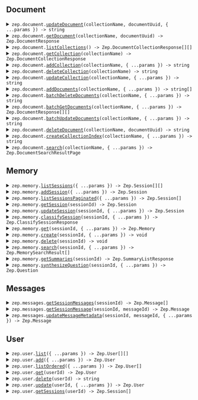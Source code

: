
## Document


<details><summary> <code>zep.document.<a href="./src/api/resources/document/client/Client.ts">updateDocument</a>(collectionName, documentUuid, { ...params }) -> string</code> </summary>

<dl>

<dd>

#### 🔌 Usage

<dl>

<dd>

<dl>

<dd>

```ts
await zep.document.updateDocument("collectionName", "documentUUID");
```

</dd>

</dl>

</dd>

</dl>

#### ⚙️ Parameters

<dl>

<dd>

<dl>

<dd>


**collectionName: `string`** — Name of the Document Collection


</dd>

</dl>

<dl>

<dd>


**documentUuid: `string`** — UUID of the Document to be updated


</dd>

</dl>

<dl>

<dd>


**request: `Zep.UpdateDocumentRequest`** 


</dd>

</dl>

<dl>

<dd>


**requestOptions: `Document.RequestOptions`** 


</dd>

</dl>

</dd>

</dl>



</dd>

</dl>
</details>


<details><summary> <code>zep.document.<a href="./src/api/resources/document/client/Client.ts">getDocument</a>(collectionName, documentUuid) -> Zep.DocumentResponse</code> </summary>

<dl>

<dd>

#### 📝 Description

<dl>

<dd>

<dl>

<dd>

Returns specified Document from a DocumentCollection.

</dd>

</dl>

</dd>

</dl>

#### 🔌 Usage

<dl>

<dd>

<dl>

<dd>

```ts
await zep.document.getDocument("collectionName", "documentUUID");
```

</dd>

</dl>

</dd>

</dl>

#### ⚙️ Parameters

<dl>

<dd>

<dl>

<dd>


**collectionName: `string`** — Name of the Document Collection


</dd>

</dl>

<dl>

<dd>


**documentUuid: `string`** — UUID of the Document to be updated


</dd>

</dl>

<dl>

<dd>


**requestOptions: `Document.RequestOptions`** 


</dd>

</dl>

</dd>

</dl>



</dd>

</dl>
</details>


<details><summary> <code>zep.document.<a href="./src/api/resources/document/client/Client.ts">listCollections</a>() -> Zep.DocumentCollectionResponse[][]</code> </summary>

<dl>

<dd>

#### 📝 Description

<dl>

<dd>

<dl>

<dd>

Returns a list of all DocumentCollections.

</dd>

</dl>

</dd>

</dl>

#### 🔌 Usage

<dl>

<dd>

<dl>

<dd>

```ts
await zep.document.listCollections();
```

</dd>

</dl>

</dd>

</dl>

#### ⚙️ Parameters

<dl>

<dd>

<dl>

<dd>


**requestOptions: `Document.RequestOptions`** 


</dd>

</dl>

</dd>

</dl>



</dd>

</dl>
</details>


<details><summary> <code>zep.document.<a href="./src/api/resources/document/client/Client.ts">getCollection</a>(collectionName) -> Zep.DocumentCollectionResponse</code> </summary>

<dl>

<dd>

#### 📝 Description

<dl>

<dd>

<dl>

<dd>

Returns a DocumentCollection if it exists.

</dd>

</dl>

</dd>

</dl>

#### 🔌 Usage

<dl>

<dd>

<dl>

<dd>

```ts
await zep.document.getCollection("collectionName");
```

</dd>

</dl>

</dd>

</dl>

#### ⚙️ Parameters

<dl>

<dd>

<dl>

<dd>


**collectionName: `string`** — Name of the Document Collection


</dd>

</dl>

<dl>

<dd>


**requestOptions: `Document.RequestOptions`** 


</dd>

</dl>

</dd>

</dl>



</dd>

</dl>
</details>


<details><summary> <code>zep.document.<a href="./src/api/resources/document/client/Client.ts">addCollection</a>(collectionName, { ...params }) -> string</code> </summary>

<dl>

<dd>

#### 📝 Description

<dl>

<dd>

<dl>

<dd>

If a collection with the same name already exists, an error will be returned.

</dd>

</dl>

</dd>

</dl>

#### 🔌 Usage

<dl>

<dd>

<dl>

<dd>

```ts
await zep.document.addCollection("collectionName", {
    embeddingDimensions: 1,
    isAutoEmbedded: true,
    name: "name"
});
```

</dd>

</dl>

</dd>

</dl>

#### ⚙️ Parameters

<dl>

<dd>

<dl>

<dd>


**collectionName: `string`** — Name of the Document Collection


</dd>

</dl>

<dl>

<dd>


**request: `Zep.CreateDocumentCollectionRequest`** 


</dd>

</dl>

<dl>

<dd>


**requestOptions: `Document.RequestOptions`** 


</dd>

</dl>

</dd>

</dl>



</dd>

</dl>
</details>


<details><summary> <code>zep.document.<a href="./src/api/resources/document/client/Client.ts">deleteCollection</a>(collectionName) -> string</code> </summary>

<dl>

<dd>

#### 📝 Description

<dl>

<dd>

<dl>

<dd>

If a collection with the same name already exists, it will be overwritten.

</dd>

</dl>

</dd>

</dl>

#### 🔌 Usage

<dl>

<dd>

<dl>

<dd>

```ts
await zep.document.deleteCollection("collectionName");
```

</dd>

</dl>

</dd>

</dl>

#### ⚙️ Parameters

<dl>

<dd>

<dl>

<dd>


**collectionName: `string`** — Name of the Document Collection


</dd>

</dl>

<dl>

<dd>


**requestOptions: `Document.RequestOptions`** 


</dd>

</dl>

</dd>

</dl>



</dd>

</dl>
</details>


<details><summary> <code>zep.document.<a href="./src/api/resources/document/client/Client.ts">updateCollection</a>(collectionName, { ...params }) -> string</code> </summary>

<dl>

<dd>

#### 🔌 Usage

<dl>

<dd>

<dl>

<dd>

```ts
await zep.document.updateCollection("collectionName");
```

</dd>

</dl>

</dd>

</dl>

#### ⚙️ Parameters

<dl>

<dd>

<dl>

<dd>


**collectionName: `string`** — Name of the Document Collection


</dd>

</dl>

<dl>

<dd>


**request: `Zep.UpdateDocumentCollectionRequest`** 


</dd>

</dl>

<dl>

<dd>


**requestOptions: `Document.RequestOptions`** 


</dd>

</dl>

</dd>

</dl>



</dd>

</dl>
</details>


<details><summary> <code>zep.document.<a href="./src/api/resources/document/client/Client.ts">addDocuments</a>(collectionName, { ...params }) -> string[]</code> </summary>

<dl>

<dd>

#### 📝 Description

<dl>

<dd>

<dl>

<dd>

Creates Documents in a specified DocumentCollection and returns their UUIDs.

</dd>

</dl>

</dd>

</dl>

#### 🔌 Usage

<dl>

<dd>

<dl>

<dd>

```ts
await zep.document.addDocuments("collectionName", [{}]);
```

</dd>

</dl>

</dd>

</dl>

#### ⚙️ Parameters

<dl>

<dd>

<dl>

<dd>


**collectionName: `string`** — Name of the Document Collection


</dd>

</dl>

<dl>

<dd>


**request: `Zep.CreateDocumentRequest[]`** 


</dd>

</dl>

<dl>

<dd>


**requestOptions: `Document.RequestOptions`** 


</dd>

</dl>

</dd>

</dl>



</dd>

</dl>
</details>


<details><summary> <code>zep.document.<a href="./src/api/resources/document/client/Client.ts">batchDeleteDocuments</a>(collectionName, { ...params }) -> string</code> </summary>

<dl>

<dd>

#### 📝 Description

<dl>

<dd>

<dl>

<dd>

Deletes specified Documents from a DocumentCollection.

</dd>

</dl>

</dd>

</dl>

#### 🔌 Usage

<dl>

<dd>

<dl>

<dd>

```ts
await zep.document.batchDeleteDocuments("collectionName", ["string"]);
```

</dd>

</dl>

</dd>

</dl>

#### ⚙️ Parameters

<dl>

<dd>

<dl>

<dd>


**collectionName: `string`** — Name of the Document Collection


</dd>

</dl>

<dl>

<dd>


**request: `string[]`** 


</dd>

</dl>

<dl>

<dd>


**requestOptions: `Document.RequestOptions`** 


</dd>

</dl>

</dd>

</dl>



</dd>

</dl>
</details>


<details><summary> <code>zep.document.<a href="./src/api/resources/document/client/Client.ts">batchGetDocuments</a>(collectionName, { ...params }) -> Zep.DocumentResponse[][]</code> </summary>

<dl>

<dd>

#### 📝 Description

<dl>

<dd>

<dl>

<dd>

Returns Documents from a DocumentCollection specified by UUID or ID.

</dd>

</dl>

</dd>

</dl>

#### 🔌 Usage

<dl>

<dd>

<dl>

<dd>

```ts
await zep.document.batchGetDocuments("collectionName");
```

</dd>

</dl>

</dd>

</dl>

#### ⚙️ Parameters

<dl>

<dd>

<dl>

<dd>


**collectionName: `string`** — Name of the Document Collection


</dd>

</dl>

<dl>

<dd>


**request: `Zep.GetDocumentListRequest`** 


</dd>

</dl>

<dl>

<dd>


**requestOptions: `Document.RequestOptions`** 


</dd>

</dl>

</dd>

</dl>



</dd>

</dl>
</details>


<details><summary> <code>zep.document.<a href="./src/api/resources/document/client/Client.ts">batchUpdateDocuments</a>(collectionName, { ...params }) -> string</code> </summary>

<dl>

<dd>

#### 📝 Description

<dl>

<dd>

<dl>

<dd>

Updates Documents in a specified DocumentCollection.

</dd>

</dl>

</dd>

</dl>

#### 🔌 Usage

<dl>

<dd>

<dl>

<dd>

```ts
await zep.document.batchUpdateDocuments("collectionName", [{
        uuid: "uuid"
    }]);
```

</dd>

</dl>

</dd>

</dl>

#### ⚙️ Parameters

<dl>

<dd>

<dl>

<dd>


**collectionName: `string`** — Name of the Document Collection


</dd>

</dl>

<dl>

<dd>


**request: `Zep.UpdateDocumentListRequest[]`** 


</dd>

</dl>

<dl>

<dd>


**requestOptions: `Document.RequestOptions`** 


</dd>

</dl>

</dd>

</dl>



</dd>

</dl>
</details>


<details><summary> <code>zep.document.<a href="./src/api/resources/document/client/Client.ts">deleteDocument</a>(collectionName, documentUuid) -> string</code> </summary>

<dl>

<dd>

#### 📝 Description

<dl>

<dd>

<dl>

<dd>

Delete specified Document from a DocumentCollection.

</dd>

</dl>

</dd>

</dl>

#### 🔌 Usage

<dl>

<dd>

<dl>

<dd>

```ts
await zep.document.deleteDocument("collectionName", "documentUUID");
```

</dd>

</dl>

</dd>

</dl>

#### ⚙️ Parameters

<dl>

<dd>

<dl>

<dd>


**collectionName: `string`** — Name of the Document Collection


</dd>

</dl>

<dl>

<dd>


**documentUuid: `string`** — UUID of the Document to be deleted


</dd>

</dl>

<dl>

<dd>


**requestOptions: `Document.RequestOptions`** 


</dd>

</dl>

</dd>

</dl>



</dd>

</dl>
</details>


<details><summary> <code>zep.document.<a href="./src/api/resources/document/client/Client.ts">createCollectionIndex</a>(collectionName, { ...params }) -> string</code> </summary>

<dl>

<dd>

#### 📝 Description

<dl>

<dd>

<dl>

<dd>

Creates an index for the specified DocumentCollection to improve query performance.

</dd>

</dl>

</dd>

</dl>

#### 🔌 Usage

<dl>

<dd>

<dl>

<dd>

```ts
await zep.document.createCollectionIndex("collectionName");
```

</dd>

</dl>

</dd>

</dl>

#### ⚙️ Parameters

<dl>

<dd>

<dl>

<dd>


**collectionName: `string`** — Name of the Document Collection


</dd>

</dl>

<dl>

<dd>


**request: `Zep.DocumentCreateCollectionIndexRequest`** 


</dd>

</dl>

<dl>

<dd>


**requestOptions: `Document.RequestOptions`** 


</dd>

</dl>

</dd>

</dl>



</dd>

</dl>
</details>


<details><summary> <code>zep.document.<a href="./src/api/resources/document/client/Client.ts">search</a>(collectionName, { ...params }) -> Zep.DocumentSearchResultPage</code> </summary>

<dl>

<dd>

#### 📝 Description

<dl>

<dd>

<dl>

<dd>

Searches Documents in a DocumentCollection based on provided search criteria.

</dd>

</dl>

</dd>

</dl>

#### 🔌 Usage

<dl>

<dd>

<dl>

<dd>

```ts
await zep.document.search("collectionName");
```

</dd>

</dl>

</dd>

</dl>

#### ⚙️ Parameters

<dl>

<dd>

<dl>

<dd>


**collectionName: `string`** — Name of the Document Collection


</dd>

</dl>

<dl>

<dd>


**request: `Zep.DocumentSearchPayload`** 


</dd>

</dl>

<dl>

<dd>


**requestOptions: `Document.RequestOptions`** 


</dd>

</dl>

</dd>

</dl>



</dd>

</dl>
</details>




## Memory


<details><summary> <code>zep.memory.<a href="./src/api/resources/memory/client/Client.ts">listSessions</a>({ ...params }) -> Zep.Session[][]</code> </summary>

<dl>

<dd>

#### 📝 Description

<dl>

<dd>

<dl>

<dd>

get all sessions with optional limit and cursor for pagination

</dd>

</dl>

</dd>

</dl>

#### 🔌 Usage

<dl>

<dd>

<dl>

<dd>

```ts
await zep.memory.listSessions();
```

</dd>

</dl>

</dd>

</dl>

#### ⚙️ Parameters

<dl>

<dd>

<dl>

<dd>


**request: `Zep.MemoryListSessionsRequest`** 


</dd>

</dl>

<dl>

<dd>


**requestOptions: `Memory.RequestOptions`** 


</dd>

</dl>

</dd>

</dl>



</dd>

</dl>
</details>


<details><summary> <code>zep.memory.<a href="./src/api/resources/memory/client/Client.ts">addSession</a>({ ...params }) -> Zep.Session</code> </summary>

<dl>

<dd>

#### 📝 Description

<dl>

<dd>

<dl>

<dd>

add session by id

</dd>

</dl>

</dd>

</dl>

#### 🔌 Usage

<dl>

<dd>

<dl>

<dd>

```ts
await zep.memory.addSession();
```

</dd>

</dl>

</dd>

</dl>

#### ⚙️ Parameters

<dl>

<dd>

<dl>

<dd>


**request: `Zep.CreateSessionRequest`** 


</dd>

</dl>

<dl>

<dd>


**requestOptions: `Memory.RequestOptions`** 


</dd>

</dl>

</dd>

</dl>



</dd>

</dl>
</details>


<details><summary> <code>zep.memory.<a href="./src/api/resources/memory/client/Client.ts">listSessionsPaginated</a>({ ...params }) -> Zep.Session[]</code> </summary>

<dl>

<dd>

#### 📝 Description

<dl>

<dd>

<dl>

<dd>

Get all sessions with optional limit and cursor for pagination.

</dd>

</dl>

</dd>

</dl>

#### 🔌 Usage

<dl>

<dd>

<dl>

<dd>

```ts
await zep.memory.listSessionsPaginated();
```

</dd>

</dl>

</dd>

</dl>

#### ⚙️ Parameters

<dl>

<dd>

<dl>

<dd>


**request: `Zep.MemoryListSessionsPaginatedRequest`** 


</dd>

</dl>

<dl>

<dd>


**requestOptions: `Memory.RequestOptions`** 


</dd>

</dl>

</dd>

</dl>



</dd>

</dl>
</details>


<details><summary> <code>zep.memory.<a href="./src/api/resources/memory/client/Client.ts">getSession</a>(sessionId) -> Zep.Session</code> </summary>

<dl>

<dd>

#### 📝 Description

<dl>

<dd>

<dl>

<dd>

get session by id

</dd>

</dl>

</dd>

</dl>

#### 🔌 Usage

<dl>

<dd>

<dl>

<dd>

```ts
await zep.memory.getSession("sessionId");
```

</dd>

</dl>

</dd>

</dl>

#### ⚙️ Parameters

<dl>

<dd>

<dl>

<dd>


**sessionId: `string`** — Session ID


</dd>

</dl>

<dl>

<dd>


**requestOptions: `Memory.RequestOptions`** 


</dd>

</dl>

</dd>

</dl>



</dd>

</dl>
</details>


<details><summary> <code>zep.memory.<a href="./src/api/resources/memory/client/Client.ts">updateSession</a>(sessionId, { ...params }) -> Zep.Session</code> </summary>

<dl>

<dd>

#### 📝 Description

<dl>

<dd>

<dl>

<dd>

add session by id

</dd>

</dl>

</dd>

</dl>

#### 🔌 Usage

<dl>

<dd>

<dl>

<dd>

```ts
await zep.memory.updateSession("sessionId");
```

</dd>

</dl>

</dd>

</dl>

#### ⚙️ Parameters

<dl>

<dd>

<dl>

<dd>


**sessionId: `string`** — Session ID


</dd>

</dl>

<dl>

<dd>


**request: `Zep.UpdateSessionRequest`** 


</dd>

</dl>

<dl>

<dd>


**requestOptions: `Memory.RequestOptions`** 


</dd>

</dl>

</dd>

</dl>



</dd>

</dl>
</details>


<details><summary> <code>zep.memory.<a href="./src/api/resources/memory/client/Client.ts">classifySession</a>(sessionId, { ...params }) -> Zep.ClassifySessionResponse</code> </summary>

<dl>

<dd>

#### 📝 Description

<dl>

<dd>

<dl>

<dd>

classify a session by session id

</dd>

</dl>

</dd>

</dl>

#### 🔌 Usage

<dl>

<dd>

<dl>

<dd>

```ts
await zep.memory.classifySession("sessionId", {
    classes: ["classes"],
    name: "name"
});
```

</dd>

</dl>

</dd>

</dl>

#### ⚙️ Parameters

<dl>

<dd>

<dl>

<dd>


**sessionId: `string`** — Session ID


</dd>

</dl>

<dl>

<dd>


**request: `Zep.ClassifySessionRequest`** 


</dd>

</dl>

<dl>

<dd>


**requestOptions: `Memory.RequestOptions`** 


</dd>

</dl>

</dd>

</dl>



</dd>

</dl>
</details>


<details><summary> <code>zep.memory.<a href="./src/api/resources/memory/client/Client.ts">get</a>(sessionId, { ...params }) -> Zep.Memory</code> </summary>

<dl>

<dd>

#### 📝 Description

<dl>

<dd>

<dl>

<dd>

get memory by session id

</dd>

</dl>

</dd>

</dl>

#### 🔌 Usage

<dl>

<dd>

<dl>

<dd>

```ts
await zep.memory.get("sessionId");
```

</dd>

</dl>

</dd>

</dl>

#### ⚙️ Parameters

<dl>

<dd>

<dl>

<dd>


**sessionId: `string`** — Session ID


</dd>

</dl>

<dl>

<dd>


**request: `Zep.MemoryGetRequest`** 


</dd>

</dl>

<dl>

<dd>


**requestOptions: `Memory.RequestOptions`** 


</dd>

</dl>

</dd>

</dl>



</dd>

</dl>
</details>


<details><summary> <code>zep.memory.<a href="./src/api/resources/memory/client/Client.ts">create</a>(sessionId, { ...params }) -> void</code> </summary>

<dl>

<dd>

#### 📝 Description

<dl>

<dd>

<dl>

<dd>

add memory messages by session id

</dd>

</dl>

</dd>

</dl>

#### 🔌 Usage

<dl>

<dd>

<dl>

<dd>

```ts
await zep.memory.create("sessionId", {});
```

</dd>

</dl>

</dd>

</dl>

#### ⚙️ Parameters

<dl>

<dd>

<dl>

<dd>


**sessionId: `string`** — Session ID


</dd>

</dl>

<dl>

<dd>


**request: `Zep.Memory`** 


</dd>

</dl>

<dl>

<dd>


**requestOptions: `Memory.RequestOptions`** 


</dd>

</dl>

</dd>

</dl>



</dd>

</dl>
</details>


<details><summary> <code>zep.memory.<a href="./src/api/resources/memory/client/Client.ts">delete</a>(sessionId) -> void</code> </summary>

<dl>

<dd>

#### 📝 Description

<dl>

<dd>

<dl>

<dd>

delete memory messages by session id

</dd>

</dl>

</dd>

</dl>

#### 🔌 Usage

<dl>

<dd>

<dl>

<dd>

```ts
await zep.memory.delete("sessionId");
```

</dd>

</dl>

</dd>

</dl>

#### ⚙️ Parameters

<dl>

<dd>

<dl>

<dd>


**sessionId: `string`** — Session ID


</dd>

</dl>

<dl>

<dd>


**requestOptions: `Memory.RequestOptions`** 


</dd>

</dl>

</dd>

</dl>



</dd>

</dl>
</details>


<details><summary> <code>zep.memory.<a href="./src/api/resources/memory/client/Client.ts">search</a>(sessionId, { ...params }) -> Zep.MemorySearchResult[]</code> </summary>

<dl>

<dd>

#### 📝 Description

<dl>

<dd>

<dl>

<dd>

search memory messages by session id and query

</dd>

</dl>

</dd>

</dl>

#### 🔌 Usage

<dl>

<dd>

<dl>

<dd>

```ts
await zep.memory.search("sessionId");
```

</dd>

</dl>

</dd>

</dl>

#### ⚙️ Parameters

<dl>

<dd>

<dl>

<dd>


**sessionId: `string`** — Session ID


</dd>

</dl>

<dl>

<dd>


**request: `Zep.MemorySearchPayload`** 


</dd>

</dl>

<dl>

<dd>


**requestOptions: `Memory.RequestOptions`** 


</dd>

</dl>

</dd>

</dl>



</dd>

</dl>
</details>


<details><summary> <code>zep.memory.<a href="./src/api/resources/memory/client/Client.ts">getSummaries</a>(sessionId) -> Zep.SummaryListResponse</code> </summary>

<dl>

<dd>

#### 📝 Description

<dl>

<dd>

<dl>

<dd>

Get session summaries by ID

</dd>

</dl>

</dd>

</dl>

#### 🔌 Usage

<dl>

<dd>

<dl>

<dd>

```ts
await zep.memory.getSummaries("sessionId");
```

</dd>

</dl>

</dd>

</dl>

#### ⚙️ Parameters

<dl>

<dd>

<dl>

<dd>


**sessionId: `string`** — Session ID


</dd>

</dl>

<dl>

<dd>


**requestOptions: `Memory.RequestOptions`** 


</dd>

</dl>

</dd>

</dl>



</dd>

</dl>
</details>


<details><summary> <code>zep.memory.<a href="./src/api/resources/memory/client/Client.ts">synthesizeQuestion</a>(sessionId, { ...params }) -> Zep.Question</code> </summary>

<dl>

<dd>

#### 📝 Description

<dl>

<dd>

<dl>

<dd>

synthesize a question by session id

</dd>

</dl>

</dd>

</dl>

#### 🔌 Usage

<dl>

<dd>

<dl>

<dd>

```ts
await zep.memory.synthesizeQuestion("sessionId");
```

</dd>

</dl>

</dd>

</dl>

#### ⚙️ Parameters

<dl>

<dd>

<dl>

<dd>


**sessionId: `string`** — Session ID


</dd>

</dl>

<dl>

<dd>


**request: `Zep.MemorySynthesizeQuestionRequest`** 


</dd>

</dl>

<dl>

<dd>


**requestOptions: `Memory.RequestOptions`** 


</dd>

</dl>

</dd>

</dl>



</dd>

</dl>
</details>




## Messages


<details><summary> <code>zep.messages.<a href="./src/api/resources/messages/client/Client.ts">getSessionMessages</a>(sessionId) -> Zep.Message[]</code> </summary>

<dl>

<dd>

#### 📝 Description

<dl>

<dd>

<dl>

<dd>

get messages by session id

</dd>

</dl>

</dd>

</dl>

#### 🔌 Usage

<dl>

<dd>

<dl>

<dd>

```ts
await zep.messages.getSessionMessages("sessionId");
```

</dd>

</dl>

</dd>

</dl>

#### ⚙️ Parameters

<dl>

<dd>

<dl>

<dd>


**sessionId: `string`** — Session ID


</dd>

</dl>

<dl>

<dd>


**requestOptions: `Messages.RequestOptions`** 


</dd>

</dl>

</dd>

</dl>



</dd>

</dl>
</details>


<details><summary> <code>zep.messages.<a href="./src/api/resources/messages/client/Client.ts">getSessionMessage</a>(sessionId, messageId) -> Zep.Message</code> </summary>

<dl>

<dd>

#### 📝 Description

<dl>

<dd>

<dl>

<dd>

get message by session id and message id

</dd>

</dl>

</dd>

</dl>

#### 🔌 Usage

<dl>

<dd>

<dl>

<dd>

```ts
await zep.messages.getSessionMessage("sessionId", "messageId");
```

</dd>

</dl>

</dd>

</dl>

#### ⚙️ Parameters

<dl>

<dd>

<dl>

<dd>


**sessionId: `string`** — Session ID


</dd>

</dl>

<dl>

<dd>


**messageId: `string`** — Message ID


</dd>

</dl>

<dl>

<dd>


**requestOptions: `Messages.RequestOptions`** 


</dd>

</dl>

</dd>

</dl>



</dd>

</dl>
</details>


<details><summary> <code>zep.messages.<a href="./src/api/resources/messages/client/Client.ts">updateMessageMetadata</a>(sessionId, messageId, { ...params }) -> Zep.Message</code> </summary>

<dl>

<dd>

#### 📝 Description

<dl>

<dd>

<dl>

<dd>

update message metadata by session id and message id

</dd>

</dl>

</dd>

</dl>

#### 🔌 Usage

<dl>

<dd>

<dl>

<dd>

```ts
await zep.messages.updateMessageMetadata("sessionId", "messageId", {});
```

</dd>

</dl>

</dd>

</dl>

#### ⚙️ Parameters

<dl>

<dd>

<dl>

<dd>


**sessionId: `string`** — Session ID


</dd>

</dl>

<dl>

<dd>


**messageId: `string`** — Message ID


</dd>

</dl>

<dl>

<dd>


**request: `Zep.Message`** 


</dd>

</dl>

<dl>

<dd>


**requestOptions: `Messages.RequestOptions`** 


</dd>

</dl>

</dd>

</dl>



</dd>

</dl>
</details>




## User


<details><summary> <code>zep.user.<a href="./src/api/resources/user/client/Client.ts">list</a>({ ...params }) -> Zep.User[][]</code> </summary>

<dl>

<dd>

#### 📝 Description

<dl>

<dd>

<dl>

<dd>

list all users

</dd>

</dl>

</dd>

</dl>

#### 🔌 Usage

<dl>

<dd>

<dl>

<dd>

```ts
await zep.user.list();
```

</dd>

</dl>

</dd>

</dl>

#### ⚙️ Parameters

<dl>

<dd>

<dl>

<dd>


**request: `Zep.UserListRequest`** 


</dd>

</dl>

<dl>

<dd>


**requestOptions: `User.RequestOptions`** 


</dd>

</dl>

</dd>

</dl>



</dd>

</dl>
</details>


<details><summary> <code>zep.user.<a href="./src/api/resources/user/client/Client.ts">add</a>({ ...params }) -> Zep.User</code> </summary>

<dl>

<dd>

#### 📝 Description

<dl>

<dd>

<dl>

<dd>

add user by id

</dd>

</dl>

</dd>

</dl>

#### 🔌 Usage

<dl>

<dd>

<dl>

<dd>

```ts
await zep.user.add();
```

</dd>

</dl>

</dd>

</dl>

#### ⚙️ Parameters

<dl>

<dd>

<dl>

<dd>


**request: `Zep.CreateUserRequest`** 


</dd>

</dl>

<dl>

<dd>


**requestOptions: `User.RequestOptions`** 


</dd>

</dl>

</dd>

</dl>



</dd>

</dl>
</details>


<details><summary> <code>zep.user.<a href="./src/api/resources/user/client/Client.ts">listOrdered</a>({ ...params }) -> Zep.User[]</code> </summary>

<dl>

<dd>

#### 📝 Description

<dl>

<dd>

<dl>

<dd>

List all users with pagination.

</dd>

</dl>

</dd>

</dl>

#### 🔌 Usage

<dl>

<dd>

<dl>

<dd>

```ts
await zep.user.listOrdered();
```

</dd>

</dl>

</dd>

</dl>

#### ⚙️ Parameters

<dl>

<dd>

<dl>

<dd>


**request: `Zep.UserListOrderedRequest`** 


</dd>

</dl>

<dl>

<dd>


**requestOptions: `User.RequestOptions`** 


</dd>

</dl>

</dd>

</dl>



</dd>

</dl>
</details>


<details><summary> <code>zep.user.<a href="./src/api/resources/user/client/Client.ts">get</a>(userId) -> Zep.User</code> </summary>

<dl>

<dd>

#### 📝 Description

<dl>

<dd>

<dl>

<dd>

get user by id

</dd>

</dl>

</dd>

</dl>

#### 🔌 Usage

<dl>

<dd>

<dl>

<dd>

```ts
await zep.user.get("userId");
```

</dd>

</dl>

</dd>

</dl>

#### ⚙️ Parameters

<dl>

<dd>

<dl>

<dd>


**userId: `string`** — User ID


</dd>

</dl>

<dl>

<dd>


**requestOptions: `User.RequestOptions`** 


</dd>

</dl>

</dd>

</dl>



</dd>

</dl>
</details>


<details><summary> <code>zep.user.<a href="./src/api/resources/user/client/Client.ts">delete</a>(userId) -> string</code> </summary>

<dl>

<dd>

#### 📝 Description

<dl>

<dd>

<dl>

<dd>

delete user by id

</dd>

</dl>

</dd>

</dl>

#### 🔌 Usage

<dl>

<dd>

<dl>

<dd>

```ts
await zep.user.delete("userId");
```

</dd>

</dl>

</dd>

</dl>

#### ⚙️ Parameters

<dl>

<dd>

<dl>

<dd>


**userId: `string`** — User ID


</dd>

</dl>

<dl>

<dd>


**requestOptions: `User.RequestOptions`** 


</dd>

</dl>

</dd>

</dl>



</dd>

</dl>
</details>


<details><summary> <code>zep.user.<a href="./src/api/resources/user/client/Client.ts">update</a>(userId, { ...params }) -> Zep.User</code> </summary>

<dl>

<dd>

#### 📝 Description

<dl>

<dd>

<dl>

<dd>

update user by id

</dd>

</dl>

</dd>

</dl>

#### 🔌 Usage

<dl>

<dd>

<dl>

<dd>

```ts
await zep.user.update("userId");
```

</dd>

</dl>

</dd>

</dl>

#### ⚙️ Parameters

<dl>

<dd>

<dl>

<dd>


**userId: `string`** — User ID


</dd>

</dl>

<dl>

<dd>


**request: `Zep.UpdateUserRequest`** 


</dd>

</dl>

<dl>

<dd>


**requestOptions: `User.RequestOptions`** 


</dd>

</dl>

</dd>

</dl>



</dd>

</dl>
</details>


<details><summary> <code>zep.user.<a href="./src/api/resources/user/client/Client.ts">getSessions</a>(userId) -> Zep.Session[]</code> </summary>

<dl>

<dd>

#### 📝 Description

<dl>

<dd>

<dl>

<dd>

list all sessions for a user by user id

</dd>

</dl>

</dd>

</dl>

#### 🔌 Usage

<dl>

<dd>

<dl>

<dd>

```ts
await zep.user.getSessions("userId");
```

</dd>

</dl>

</dd>

</dl>

#### ⚙️ Parameters

<dl>

<dd>

<dl>

<dd>


**userId: `string`** — User ID


</dd>

</dl>

<dl>

<dd>


**requestOptions: `User.RequestOptions`** 


</dd>

</dl>

</dd>

</dl>



</dd>

</dl>
</details>


